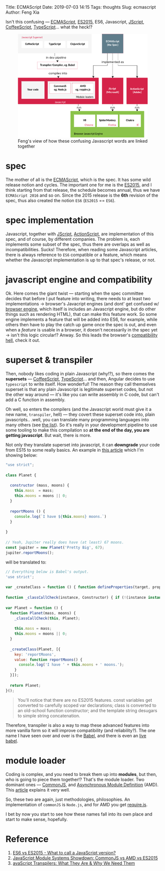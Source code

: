 Title: ECMAScript
Date: 2019-07-03 14:15
Tags: thoughts
Slug: ecmascript
Author: Feng Xia

Isn't this confusing &mdash; [ECMAScript][1], [ES2015][2], ES6, Javascript,
[JScript][3], [CoffeeScript][4], [TypeScript][5]... what the heck!?

<figure class="col s12">
  <img src="/images/ecmascript%20relationship.png"/>
  <figcaption>Feng's view of how these confusing Javascript words are
  linked together</figcaption>
</figure>

# spec

The mother of all is the [ECMAScript][1], which is the spec. It has
some wild release notion and cycles. The important one for me is the
[ES2015][2], and I think starting from that release, the schedule
becomes annual, thus we have `ECMAScript 2016` and so on. Since the
2015 release is the **6th** revision of the spec, thus also created
the notion `ES6` (`ES2015` ==  `ES6`).

# spec implementation

Javascript, together with [JScript][3], [ActionScript][6], are
implementation of this spec, and of course, by different
companies. The problem is, each implements some subset of the spec,
thus there are overlaps as well as incompatibilities. Sucks!
Therefore, when reading some Javascript articles, there is always
reference to `ES6` compatible or a feature, which means whether the
Javascript implementation is up to that spec's release, or not.

# javascript engine and compatibility

Ok. Here comes the giant twist &mdash; starting when the spec
committee decides that before I put feature into writing, there needs
to at least two implementations &rarr; browser's Javacript engines
(and dont' get confused w/ [browser engine][8], which itself is
includes an Javascript engine, but do other things such as rendering
HTML), that can make this feature work. So some engine implements a
feature that will be added into ES6, for example, while others then
have to play the catch up game once the spec is out, and even when a
_feature_ is usable in a browser, it doesn't necessarily in the spec
yet &rarr; isn't this logic circular!? Anway. So this leads the
browser's [compatibility hell][9], check it out.

# superset & transpiler

Then, nobody likes coding in plain Javascript (why!?), so there comes
the **supersets** &mdash; [CoffeeScript][4], [TypeScript][5]... and
then, Angular decides to use `typescript` to write itself. How
wonderful! The reason they call themselves superset is that any plain
Javascript is legitimate superset codes, but not the other way around
&mdash; it's like you can write assembly in C code, but can't add a C
function in assembly. 

Oh well, so enters the compilers (and the Javascript world must give
it a new name, `transpiler`, hell) &mdash; they covert these superset
code into, plain javascripts.. .well, you can translate many
programming languages into many others (see [the list][10]). So it's
really in your development pipeline to use some tooling to make this
compilation so **at the end of the day, you are getting
javascript**. But wait, there is more.

Not only they translate superset into javascript, it can **downgrade**
your code from ES15 to some really basics. An example in [this
article][23] which I'm showing below:

```javascript
"use strict";

class Planet {

  constructor (mass, moons) {
    this.mass  = mass;
    this.moons = moons || 0;
  }

  reportMoons () {
    console.log(`I have ${this.moons} moons.`)
  }

}

// Yeah, Jupiter really does have (at least) 67 moons.
const jupiter = new Planet('Pretty Big', 67);
jupiter.reportMoons();
```

will be translated to:

```javascript
// Everything below is Babel's output.
'use strict';

var _createClass = function () { function defineProperties(target, props) { for (var i = 0; i < props.length; i++) { var descriptor = props[i]; descriptor.enumerable = descriptor.enumerable || false; descriptor.configurable = true; if ("value" in descriptor) descriptor.writable = true; Object.defineProperty(target, descriptor.key, descriptor); } } return function (Constructor, protoProps, staticProps) { if (protoProps) defineProperties(Constructor.prototype, protoProps); if (staticProps) defineProperties(Constructor, staticProps); return Constructor; }; }();

function _classCallCheck(instance, Constructor) { if (!(instance instanceof Constructor)) { throw new TypeError("Cannot call a class as a function"); } }

var Planet = function () {
  function Planet(mass, moons) {
    _classCallCheck(this, Planet);

    this.mass = mass;
    this.moons = moons || 0;
  }

  _createClass(Planet, [{
    key: 'reportMoons',
    value: function reportMoons() {
      console.log('I have ' + this.moons + ' moons.');
    }
  }]);

  return Planet;
}();
```

> You'll notice that there are no ES2015 features. const variables get
> converted to carefully scoped var declarations; class is converted to
> an old-school function constructor; and the template string desugars
> to simple string concatenation.
>

Therefore, transpiler is also a way to map these advanced features
into more vanilla form so it will improve compatibility (and
reliability?). The one name I have seen over and over is the
[Babel][11], and there is even an [live babel][15].


# module loader

Coding is complex, and you need to break them up into
**modules**, but then, who is going to piece them together!? That's
the module loader. Two dominant ones &mdash;
[CommonJS][12], and [Asynchronous Module Definition][13] (AMD). This
[article][22] explains it very well. 

So, these two are again, just methodologies, philosophies. An
implementation of `commonJS` is `Node.js`, and for AMD you get
[require.js][14].

I bet by now you start to see how these names fall into its own place
and start to make sense, hopefully.


# Reference

1. [ES6 vs ES2015 - What to call a JavaScript version?][21]
2. [JavaScript Module Systems Showdown: CommonJS vs AMD vs ES2015][22]
3. [avaScript Transpilers: What They Are & Why We Need Them][23]


[1]: https://en.wikipedia.org/wiki/ECMAScript
[2]: https://en.wikipedia.org/wiki/ECMAScript#6th_Edition_-_ECMAScript_2015
[3]: https://en.wikipedia.org/wiki/JScript
[4]: https://en.wikipedia.org/wiki/CoffeeScript
[5]: https://en.wikipedia.org/wiki/Microsoft_TypeScript
[6]: https://en.wikipedia.org/wiki/ActionScript
[7]: https://en.wikipedia.org/wiki/JavaScript_engine
[8]: https://en.wikipedia.org/wiki/Browser_engine
[9]: https://kangax.github.io/compat-table/es6/
[10]: https://github.com/jashkenas/coffeescript/wiki/List-of-languages-that-compile-to-JS
[11]: https://babeljs.io/
[12]: https://en.wikipedia.org/wiki/CommonJS
[13]: https://en.wikipedia.org/wiki/Asynchronous_module_definition
[14]: https://requirejs.org/
[15]: https://babeljs.io/repl/

[21]: https://bytearcher.com/articles/es6-vs-es2015-name/
[22]: https://auth0.com/blog/javascript-module-systems-showdown/
[23]: https://scotch.io/tutorials/javascript-transpilers-what-they-are-why-we-need-them
